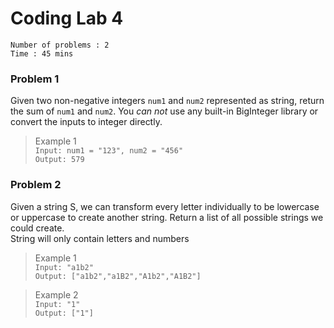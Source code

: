 # Coding Lab 4

`Number of problems : 2`</br>
`Time : 45 mins`</br>

### Problem 1

Given two non-negative integers `num1` and `num2` represented as string, return the sum of `num1` and `num2`. You *can not* use any built-in BigInteger library or convert the inputs to integer directly.</br>
> Example 1</br>
`Input: num1 = "123", num2 = "456"`</br>
`Output: 579`</br>


### Problem 2

Given a string S, we can transform every letter individually to be lowercase or uppercase to create another string. Return a list of all possible strings we could create. </br>
String will only contain letters and numbers

> Example 1</br>
`Input: "a1b2"`</br>
`Output: ["a1b2","a1B2","A1b2","A1B2"]`</br>

> Example 2</br>
`Input: "1"`</br>
`Output: ["1"]`</br>

